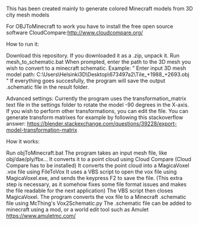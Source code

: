 This has been created mainly to generate colored Minecraft models from 3D city mesh models

For OBJToMinecraft to work you have to install the free open source software CloudCompare:http://www.cloudcompare.org/

How to run it:

Download this repository. If you downloaded it as a .zip, unpack it.
Run mesh_to_schematic.bat
When prompted, enter the path to the 3D mesh you wish to convert to a minecraft schematic.
Example: " Enter input 3D mesh model path: C:\Users\Helsinki3D\Desktop\673497a2\Tile_+1988_+2693.obj "
If everything goes succesfully, the program will save the output .schematic file in the result folder.

Advanced settings:
Currently the program uses the transformation_matrix text file in the settings folder to rotate the model -90 degrees in the X-axis.
If you wish to perform other transformations, you can edit the file. You can generate transform matrixes for example by following this stackoverflow answer: https://blender.stackexchange.com/questions/39228/export-model-transformation-matrix

How it works:

Run objToMinecraft.bat
The program takes an input mesh file, like obj/dae/ply/fbx...
It converts it to a point cloud using Cloud Compare (Cloud Compare has to be installed)
It converts the point cloud into a MagicaVoxel .vox file using FileToVox
It uses a VBS script to open the vox file using MagicaVoxel.exe, and sends the keypress F2 to save the file.
(This extra step is necessary, as it somehow fixes some file format issues and makes the file readable for the next application)
The VBS script then closes MagicaVoxel.
The program converts the vox file to a Minecraft .schematic file using McThing's Vox2Schematic.py
The .schematic file can be added to minecraft using a mod, or a world edit tool such as Amulet https://www.amuletmc.com/
